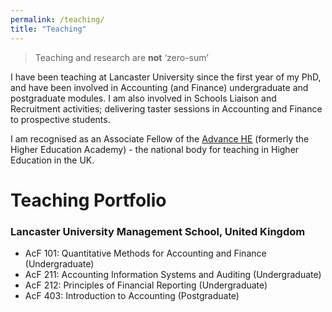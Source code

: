 ```yaml
---
permalink: /teaching/
title: "Teaching"
---
```


> Teaching and research are **not** ‘zero-sum’

I have been teaching at Lancaster University since the first year of my PhD, and have been involved in Accounting (and Finance) undergraduate and postgraduate modules. I am also involved in Schools Liaison and Recruitment activities; delivering taster sessions in Accounting and Finance to prospective students.

I am recognised as an Associate Fellow of the [Advance HE](https://www.advance-he.ac.uk) (formerly the Higher Education Academy) - the national body for teaching in Higher Education in the UK.

# Teaching Portfolio

### Lancaster University Management School, United Kingdom
- AcF 101: Quantitative Methods for Accounting and Finance (Undergraduate)
- AcF 211: Accounting Information Systems and Auditing (Undergraduate)
- AcF 212: Principles of Financial Reporting (Undergraduate)
- AcF 403: Introduction to Accounting (Postgraduate)
